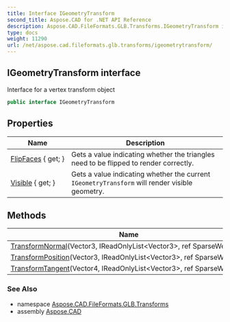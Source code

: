 ```yaml
---
title: Interface IGeometryTransform
second_title: Aspose.CAD for .NET API Reference
description: Aspose.CAD.FileFormats.GLB.Transforms.IGeometryTransform interface. Interface for a vertex transform object
type: docs
weight: 11290
url: /net/aspose.cad.fileformats.glb.transforms/igeometrytransform/
---
```

## IGeometryTransform interface

Interface for a vertex transform object

```csharp
public interface IGeometryTransform
```

## Properties

| Name | Description |
| --- | --- |
| [FlipFaces](../../aspose.cad.fileformats.glb.transforms/igeometrytransform/flipfaces/) { get; } | Gets a value indicating whether the triangles need to be flipped to render correctly. |
| [Visible](../../aspose.cad.fileformats.glb.transforms/igeometrytransform/visible/) { get; } | Gets a value indicating whether the current `IGeometryTransform` will render visible geometry. |

## Methods

| Name | Description |
| --- | --- |
| [TransformNormal](../../aspose.cad.fileformats.glb.transforms/igeometrytransform/transformnormal/)(Vector3, IReadOnlyList&lt;Vector3&gt;, ref SparseWeight8) |  |
| [TransformPosition](../../aspose.cad.fileformats.glb.transforms/igeometrytransform/transformposition/)(Vector3, IReadOnlyList&lt;Vector3&gt;, ref SparseWeight8) |  |
| [TransformTangent](../../aspose.cad.fileformats.glb.transforms/igeometrytransform/transformtangent/)(Vector4, IReadOnlyList&lt;Vector3&gt;, ref SparseWeight8) |  |

### See Also

* namespace [Aspose.CAD.FileFormats.GLB.Transforms](../../aspose.cad.fileformats.glb.transforms/)
* assembly [Aspose.CAD](../../)


